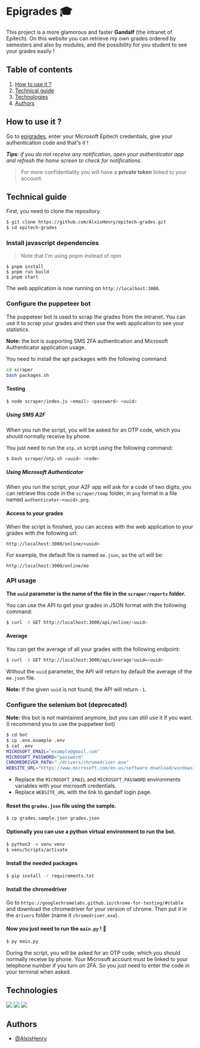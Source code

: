 # Epigrades 🎓

This project is a more glamorous and faster **Gandalf** (the intranet of Epitech). On this website you can retrieve my own grades ordered by semesters and also by modules, and the possibility for you student to see your grades easily !

## Table of contents

1. [How to use it ?](#how-to-use-it-)
2. [Technical guide](#technical-guide)
3. [Technologies](#technologies)
4. [Authors](#authors)

## How to use it ?

Go to [epigrades](https://epigrades.alexishenry.eu/online), enter your Microsoft Epitech credentials, give your authentication code and that's it !

***Tips**: if you do not receive any notification, open your authenticator app and refresh the home screen to check for notifications.*

> For more confidentiality you will have a **private token** linked to your account.

## Technical guide

First, you need to clone the repository.

```bash
$ git clone https://github.com/AlxisHenry/epitech-grades.git
$ cd epitech-grades
```

### Install javascript dependencies

> Note that I'm using pnpm instead of npm

```
$ pnpm install
$ pnpm run build
$ pnpm start
```

The web application is now running on `http://localhost:3000`.

### Configure the puppeteer bot

The puppeteer bot is used to scrap the grades from the intranet. You can use it to scrap your grades and then use the web application to see your statistics.

**Note:** the bot is supporting SMS 2FA authentication and Microsoft Authenticator application usage.

You need to install the apt packages with the following command:

```bash
cd scraper
bash packages.sh
```

#### Testing

```bash
$ node scraper/index.js <email> <password> <uuid>
```

##### Using SMS A2F

When you run the script, you will be asked for an OTP code, which you should normally receive by phone.

You just need to run the `otp.sh` script using the following command:

```bash
$ bash scraper/otp.sh <uuid> <code>
```

##### Using Microsoft Authenticator

When you run the script, your A2F app will ask for a code of two digits, you can retrieve this code in the `scraper/temp` folder, in `png` format in a file named `authenticator-<uuid>.png`.

#### Access to your grades

When the script is finished, you can access with the web application to your grades with the following url:

`http://localhost:3000/online/<uuid>`

For example, the default file is named `me.json`, so the url will be:

`http://localhost:3000/online/me`

### API usage

**The `uuid` parameter is the name of the file in the `scraper/reports` folder.**

You can use the API to get your grades in JSON format with the following command:

```bash
$ curl -X GET http://localhost:3000/api/online/<uuid>
```

#### Average

You can get the average of all your grades with the following endpoint:

```bash
$ curl -X GET http://localhost:3000/api/average?uuid=<uuid>
```

Without the `uuid` parameter, the API will return by default the average of the `me.json` file.

**Note:** If the given `uuid` is not found, the API will return `-1`.

### Configure the selenium bot (deprecated)

**Note:** this bot is not maintained anymore, but you can still use it if you want. (I recommend you to use the puppeteer bot)

```bash
$ cd bot
$ cp .env.example .env
$ cat .env
MICROSOFT_EMAIL="example@gmail.com"
MICROSOFT_PASSWORD="password"
CHROMEDRIVER_PATH="./drivers/chromedriver.exe"
WEBSITE_URL="https://www.microsoft.com/en-us/software-download/windows10ISO"
```

- Replace the `MICROSOFT_EMAIL` and `MICROSOFT_PASSWORD` environments variables with your microsoft credentials.
- Replace `WEBSITE_URL` with the link to gandalf login page.

#### Reset the `grades.json` file using the sample.

```
$ cp grades.sample.json grades.json
```

#### Optionally you can use a python virtual environment to run the bot.

```bash
$ python3 -m venv venv
$ venv/Scripts/activate
```

#### Install the needed packages

```bash
$ pip install -r requirements.txt
```

#### Install the chromedriver

Go to `https://googlechromelabs.github.io/chrome-for-testing/#stable` and download the chromedriver for your version of chrome. Then put it in the `drivers` folder (name it `chromedriver.exe`).

#### Now you just need to run the `main.py` ! 🐡

```bash
$ py main.py
```

During the script, you will be asked for an OTP code, which you should normally receive by phone. Your Microsoft account must be linked to your telephone number if you turn on 2FA. So you just need to enter the code in your terminal when asked.

## Technologies

![](https://img.shields.io/badge/react-%2320232a.svg?style=for-the-badge&logo=react&color=20232a)
![](https://img.shields.io/badge/next.js-%2320232a?style=for-the-badge&logo=nextdotjs)
![](https://img.shields.io/badge/python-%2320232a.svg?style=for-the-badge&logo=python&color=20232a)

## Authors

- [@AlxisHenry](https://github.com/AlxisHenry)
